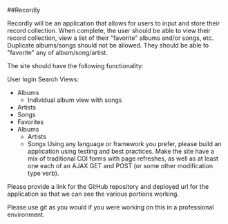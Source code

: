 ##Recordly

Recordly will be an application that allows for users to input and store their
record collection. When complete, the user should be able to view their record
collection, view a list of their "favorite" albums and/or songs, etc. Duplicate
albums/songs should not be allowed. They should be able to "favorite" any of
album/song/artist.

The site should have the following functionality:

User login
Search
Views:
- Albums
  - Individual album view with songs
- Artists
- Songs
- Favorites
- Albums
  - Artists
  - Songs
Using any language or framework you prefer, please build an application using
testing and best practices. Make the site have a mix of traditional CGI forms
with page refreshes, as well as at least one each of an AJAX GET and POST (or
some other modification type verb).

Please provide a link for the GitHub repository and deployed url for the
application so that we can see the various portions working.

Please use git as you would if you were working on this in a professional
environment.
